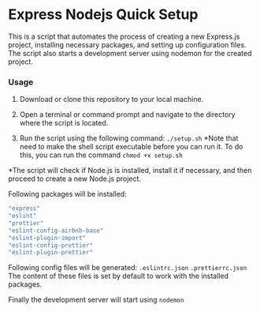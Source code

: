 # Express Nodejs Quick Setup

This is a script that automates the process of creating a new Express.js project, installing necessary packages, and setting up configuration files. The script also starts a development server using nodemon for the created project.

### Usage

1. Download or clone this repository to your local machine.

2. Open a terminal or command prompt and navigate to the directory where the script is located.

3. Run the script using the following command: `./setup.sh`
   \*Note that need to make the shell script executable before you can run it. To do this, you can run the command `chmod +x setup.sh`

\*The script will check if Node.js is installed, install it if necessary, and then proceed to create a new Node.js project.

Following packages will be installed:

```sh
"express"
"eslint"
"prettier"
"eslint-config-airbnb-base"
"eslint-plugin-import"
"eslint-config-prettier"
"eslint-plugin-prettier"
```

Following config files will be generated:
`.eslintrc.json`
`.prettierrc.json`
The content of these files is set by default to work with the installed packages.

Finally the development server will start using `nodemon`
